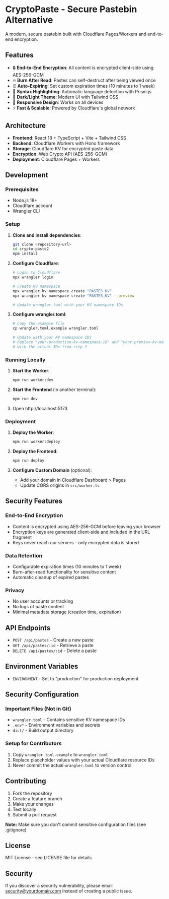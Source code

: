 # CryptoPaste - Secure Pastebin Alternative

A modern, secure pastebin built with Cloudflare Pages/Workers and end-to-end encryption.

## Features

- 🔒 **End-to-End Encryption**: All content is encrypted client-side using AES-256-GCM
- 🔥 **Burn After Read**: Pastes can self-destruct after being viewed once
- ⏰ **Auto-Expiring**: Set custom expiration times (10 minutes to 1 week)
- 🎨 **Syntax Highlighting**: Automatic language detection with Prism.js
- 🌙 **Dark/Light Theme**: Modern UI with Tailwind CSS
- 📱 **Responsive Design**: Works on all devices
- ⚡ **Fast & Scalable**: Powered by Cloudflare's global network

## Architecture

- **Frontend**: React 18 + TypeScript + Vite + Tailwind CSS
- **Backend**: Cloudflare Workers with Hono framework
- **Storage**: Cloudflare KV for encrypted paste data
- **Encryption**: Web Crypto API (AES-256-GCM)
- **Deployment**: Cloudflare Pages + Workers

## Development

### Prerequisites

- Node.js 18+
- Cloudflare account
- Wrangler CLI

### Setup

1. **Clone and install dependencies**:
   ```bash
   git clone <repository-url>
   cd crypto-paste2
   npm install
   ```

2. **Configure Cloudflare**:
   ```bash
   # Login to Cloudflare
   npx wrangler login
   
   # Create KV namespace
   npx wrangler kv namespace create "PASTES_KV"
   npx wrangler kv namespace create "PASTES_KV" --preview
   
   # Update wrangler.toml with your KV namespace IDs
   ```

3. **Configure wrangler.toml**:
   ```bash
   # Copy the example file
   cp wrangler.toml.example wrangler.toml
   
   # Update with your KV namespace IDs
   # Replace "your-production-kv-namespace-id" and "your-preview-kv-namespace-id"
   # with the actual IDs from step 2
   ```

### Running Locally

1. **Start the Worker**:
   ```bash
   npm run worker:dev
   ```

2. **Start the Frontend** (in another terminal):
   ```bash
   npm run dev
   ```

3. Open http://localhost:5173

### Deployment

1. **Deploy the Worker**:
   ```bash
   npm run worker:deploy
   ```

2. **Deploy the Frontend**:
   ```bash
   npm run deploy
   ```

3. **Configure Custom Domain** (optional):
   - Add your domain in Cloudflare Dashboard > Pages
   - Update CORS origins in `src/worker.ts`

## Security Features

### End-to-End Encryption
- Content is encrypted using AES-256-GCM before leaving your browser
- Encryption keys are generated client-side and included in the URL fragment
- Keys never reach our servers - only encrypted data is stored

### Data Retention
- Configurable expiration times (10 minutes to 1 week)
- Burn-after-read functionality for sensitive content
- Automatic cleanup of expired pastes

### Privacy
- No user accounts or tracking
- No logs of paste content
- Minimal metadata storage (creation time, expiration)

## API Endpoints

- `POST /api/pastes` - Create a new paste
- `GET /api/pastes/:id` - Retrieve a paste
- `DELETE /api/pastes/:id` - Delete a paste

## Environment Variables

- `ENVIRONMENT` - Set to "production" for production deployment

## Security Configuration

### Important Files (Not in Git)
- `wrangler.toml` - Contains sensitive KV namespace IDs
- `.env*` - Environment variables and secrets
- `dist/` - Build output directory

### Setup for Contributors
1. Copy `wrangler.toml.example` to `wrangler.toml`
2. Replace placeholder values with your actual Cloudflare resource IDs
3. Never commit the actual `wrangler.toml` to version control

## Contributing

1. Fork the repository
2. Create a feature branch
3. Make your changes
4. Test locally
5. Submit a pull request

**Note:** Make sure you don't commit sensitive configuration files (see .gitignore)

## License

MIT License - see LICENSE file for details

## Security

If you discover a security vulnerability, please email security@yourdomain.com instead of creating a public issue.

